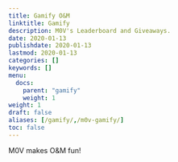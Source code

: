 ```yaml
---
title: Gamify O&M
linktitle: Gamify
description: M0V's Leaderboard and Giveaways.
date: 2020-01-13
publishdate: 2020-01-13
lastmod: 2020-01-13
categories: []
keywords: []
menu:
  docs:
    parent: "gamify"
    weight: 1
weight: 1
draft: false
aliases: [/gamify/,/m0v-gamify/]
toc: false
---
```


M0V makes O&M fun! 

